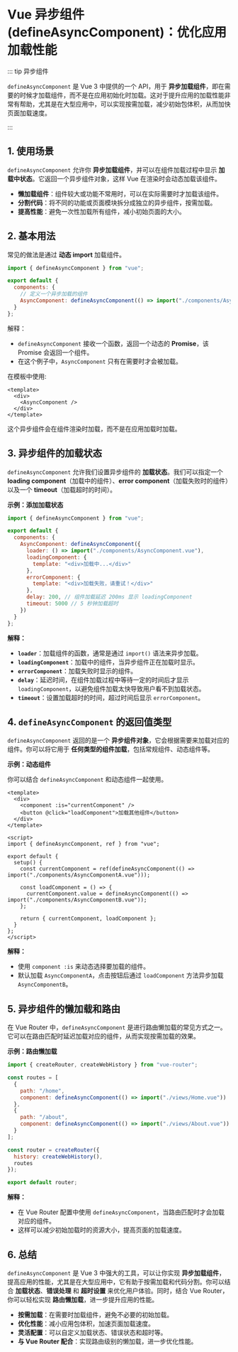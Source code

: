 # Vue 异步组件(defineAsyncComponent)：优化应用加载性能

::: tip 异步组件

`defineAsyncComponent` 是 Vue 3 中提供的一个 API，用于 **异步加载组件**，即在需要的时候才加载组件，而不是在应用初始化时加载。这对于提升应用的加载性能非常有帮助，尤其是在大型应用中，可以实现按需加载，减少初始包体积，从而加快页面加载速度。

:::

## 1. 使用场景

`defineAsyncComponent` 允许你 **异步加载组件**，并可以在组件加载过程中显示 **加载中状态**。它返回一个异步组件对象，这样 Vue 在渲染时会动态加载该组件。

- **懒加载组件**：组件较大或功能不常用时，可以在实际需要时才加载该组件。
- **分割代码**：将不同的功能或页面模块拆分成独立的异步组件，按需加载。
- **提高性能**：避免一次性加载所有组件，减小初始页面的大小。

## 2. 基本用法

常见的做法是通过 **动态 import** 加载组件。

```javascript
import { defineAsyncComponent } from "vue";

export default {
  components: {
    // 定义一个异步加载的组件
    AsyncComponent: defineAsyncComponent(() => import("./components/AsyncComponent.vue"))
  }
};
```

解释：

- `defineAsyncComponent` 接收一个函数，返回一个动态的 **Promise**，该 Promise 会返回一个组件。
- 在这个例子中，`AsyncComponent` 只有在需要时才会被加载。

在模板中使用:

```vue
<template>
  <div>
    <AsyncComponent />
  </div>
</template>
```

这个异步组件会在组件渲染时加载，而不是在应用加载时加载。

## 3. 异步组件的加载状态

`defineAsyncComponent` 允许我们设置异步组件的 **加载状态**。我们可以指定一个 **loading component**（加载中的组件）、**error component**（加载失败时的组件）以及一个 **timeout**（加载超时的时间）。

**示例：添加加载状态**

```javascript
import { defineAsyncComponent } from "vue";

export default {
  components: {
    AsyncComponent: defineAsyncComponent({
      loader: () => import("./components/AsyncComponent.vue"),
      loadingComponent: {
        template: "<div>加载中...</div>"
      },
      errorComponent: {
        template: "<div>加载失败，请重试！</div>"
      },
      delay: 200, // 组件加载延迟 200ms 显示 loadingComponent
      timeout: 5000 // 5 秒钟加载超时
    })
  }
};
```

**解释：**

- **`loader`**：加载组件的函数，通常是通过 `import()` 语法来异步加载。
- **`loadingComponent`**：加载中的组件，当异步组件正在加载时显示。
- **`errorComponent`**：加载失败时显示的组件。
- **`delay`**：延迟时间，在组件加载过程中等待一定的时间后才显示 `loadingComponent`，以避免组件加载太快导致用户看不到加载状态。
- **`timeout`**：设置加载超时的时间，超过时间后显示 `errorComponent`。

## 4. `defineAsyncComponent` 的返回值类型

`defineAsyncComponent` 返回的是一个 **异步组件对象**，它会根据需要来加载对应的组件。你可以将它用于 **任何类型的组件加载**，包括常规组件、动态组件等。

**示例：动态组件**

你可以结合 `defineAsyncComponent` 和动态组件一起使用。

```vue
<template>
  <div>
    <component :is="currentComponent" />
    <button @click="loadComponent">加载其他组件</button>
  </div>
</template>

<script>
import { defineAsyncComponent, ref } from "vue";

export default {
  setup() {
    const currentComponent = ref(defineAsyncComponent(() => import("./components/AsyncComponentA.vue")));

    const loadComponent = () => {
      currentComponent.value = defineAsyncComponent(() => import("./components/AsyncComponentB.vue"));
    };

    return { currentComponent, loadComponent };
  }
};
</script>
```

**解释：**

- 使用 `component :is` 来动态选择要加载的组件。
- 默认加载 `AsyncComponentA`，点击按钮后通过 `loadComponent` 方法异步加载 `AsyncComponentB`。

## 5. 异步组件的懒加载和路由

在 Vue Router 中，`defineAsyncComponent` 是进行路由懒加载的常见方式之一。它可以在路由匹配时延迟加载对应的组件，从而实现按需加载的效果。

**示例：路由懒加载**

```javascript
import { createRouter, createWebHistory } from "vue-router";

const routes = [
  {
    path: "/home",
    component: defineAsyncComponent(() => import("./views/Home.vue"))
  },
  {
    path: "/about",
    component: defineAsyncComponent(() => import("./views/About.vue"))
  }
];

const router = createRouter({
  history: createWebHistory(),
  routes
});

export default router;
```

**解释：**

- 在 Vue Router 配置中使用 `defineAsyncComponent`，当路由匹配时才会加载对应的组件。
- 这样可以减少初始加载时的资源大小，提高页面的加载速度。

## 6. 总结

`defineAsyncComponent` 是 Vue 3 中强大的工具，可以让你实现 **异步加载组件**，提高应用的性能，尤其是在大型应用中，它有助于按需加载和代码分割。你可以结合 **加载状态**、**错误处理** 和 **超时设置** 来优化用户体验。同时，结合 Vue Router，你可以轻松实现 **路由懒加载**，进一步提升应用的性能。

- **按需加载**：在需要时加载组件，避免不必要的初始加载。
- **优化性能**：减小应用包体积，加速页面加载速度。
- **灵活配置**：可以自定义加载状态、错误状态和超时等。
- **与 Vue Router 配合**：实现路由级别的懒加载，进一步优化性能。
